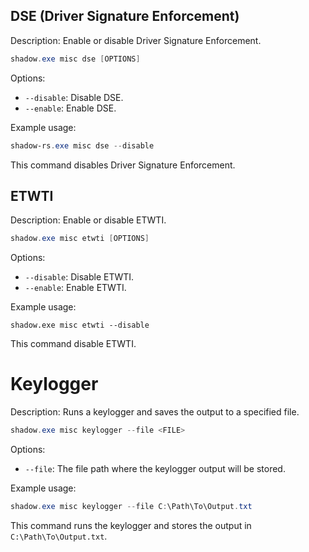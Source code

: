 ## DSE (Driver Signature Enforcement)

Description: Enable or disable Driver Signature Enforcement.

```powershell
shadow.exe misc dse [OPTIONS]
```
Options:

- `--disable`: Disable DSE.
- `--enable`: Enable DSE.

Example usage:
```powershell
shadow-rs.exe misc dse --disable
```

This command disables Driver Signature Enforcement.

## ETWTI

Description: Enable or disable ETWTI.
```powershell
shadow.exe misc etwti [OPTIONS]
```
Options:
- `--disable`: Disable ETWTI.
- `--enable`: Enable ETWTI.

Example usage:
```
shadow.exe misc etwti --disable
```
This command disable ETWTI.

# Keylogger

Description: Runs a keylogger and saves the output to a specified file.
```powershell
shadow.exe misc keylogger --file <FILE>
```
Options:

- `--file`: The file path where the keylogger output will be stored.

Example usage:
```powershell
shadow.exe misc keylogger --file C:\Path\To\Output.txt
```

This command runs the keylogger and stores the output in `C:\Path\To\Output.txt`.

